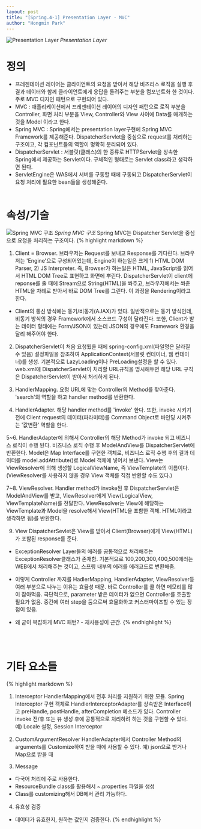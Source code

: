 ```yaml
---
layout: post
title: "[Spring.4-1] Presentation Layer - MVC"
author: "Hongmin Park"
---
```


![Presentation Layer](https://mail.google.com/mail/u/0?ui=2&ik=e26376f5e4&attid=0.10&permmsgid=msg-f:1636654941270037225&th=16b690ff6a49d2e9&view=fimg&sz=s0-l75-ft&attbid=ANGjdJ9aPQjH-7x33U0FFzOLTtF6K7Dbpao_L-OzSST9OMdvfKXHOWHNpPeKiQ0bxG6CU8VYLGJmFtp0va8ar4yaaQiMcG5nlEV8uhT9jaIFwdS2T7c9CyqXsw9r7qg&disp=emb "Presentation Layer")
_Presentation Layer_

# 정의
- 프레젠테이션 레이어는 클라이언트의 요청을 받아서 해당 비즈리스 로직을 실행 후 결과 데이터와 함께 클라이언트에게 응답을 돌려주는 부분을 컴포넌트화 한 것이다. 주로  MVC 디자인 패턴으로 구현되어 있다.
- MVC : 애플리케이션에서 프레젠테이션 레이어의 디자인 패턴으로 로직 부분을 Controller, 화면 처리 부분을 View, Controller와 View 사이에 Data를 매개하는 것을 Model 이라고 한다.
- Spring MVC : Spring에서는 presentation layer구현에 Spring MVC Framework를 제공해준다. DispatcherServlet을 중심으로 request를 처리하는 구조이고, 각 컴포넌트들의 역할이 명확히 분리되어 있다.
- DispatcherServlet : 서블릿(클래스)의 한 종류로 HTTPServlet을 상속한 Spring에서 제공하는 Servlet이다. 구체적인 형태로는 Servlet class라고 생각하면 된다.
- ServletEngine은 WAS에서 서버를 구동할 때에 구동되고 DispatcherServlet이 요청 처리에 필요한 bean들을 생성해준다.
<br><br>

# 속성/기술
![Spring MVC 구조](https://mail.google.com/mail/u/0?ui=2&ik=e26376f5e4&attid=0.11&permmsgid=msg-f:1636654941270037225&th=16b690ff6a49d2e9&view=fimg&sz=s0-l75-ft&attbid=ANGjdJ9NUP8JyIIwm6rKdXupby-6e8BPzgmyxaV7fRYdRDOPYPiRtT52uXHYSdOEqTLY9FoxPwO76GCmXjxiREU-6UmWgyJIMugooBHqv5-G4wCrz17by9ZJ1D6E2fg&disp=emb "Spring MVC 구조")
_Spring MVC 구조_
Spring MVC는 Dispatcher Servlet을 중심으로 요청을 처리하는 구조이다.
{% highlight markdown %}
1. Client = Browser.
브라우저는 Request를 보내고 Response를 기다린다. 
브라우저는 'Engine'으로 구성되어있는데, Engine이 하는일은 크게 1) HTML DOM Parser, 2) JS Interpreter. 
즉, Browser가 하는일은 HTML, JavaScript를 읽어서 HTML DOM Tree로 표현하고 화면에 뿌린다. 
DispatcherServlet이 client에 reponse를 줄 때에 Stream으로 String(HTML)을 쏴주고, 브라우저에서는 쏴준 HTML을 차례로 받아서 바로 DOM Tree를 그린다. 
이 과정을 Rendering이라고 한다.

* Client의 통신 방식에는 동기/비동기(AJAX)가 있다. 일반적으로는 동기 방식인데, 비동기 방식의 경우 Framework에서 소스코드 구성이 달라진다.
또한, Client가 받는 데이터 형태에는 Form/JSON이 있는데 JSON의 경우에도 Framework 환경을 달리 해주어야 한다.

2. DispatcherServlet이 처음 요청됬을 때에 spring-config.xml(파일명은 달라질 수 있음) 설정파일을 참조하여 ApplicationContext(서블릿 컨테이너, 웹 컨테이너)를 생성. 
기본적으로 LazyLoading이나 PreLoading설정을 할 수 있다. 
web.xml에 DispatcherServlet이 처리할 URL규칙을 명시해두면 해당 URL 규칙은 DispatcherServlet이 받아서 처리하게 된다.

3. HandlerMapping.
요청 URL에 맞는 Controller의 Method를 찾아준다. 'search'의 역할을 하고 handler method를 반환한다.

4. HandlerAdapter.
해당 handler method를 'invoke' 한다.
또한, invoke 시키기 전에 Client request의 데이터(파라미터)를 Command Object로 바인딩 시켜주는 '값변환' 역할을 한다.

5~6. HandlerAdapter에 의해서 Controller의 해당 Method가 invoke 되고 비즈니스 로직이 수행 된다.
비즈니스 로직 수행 후 ModelAndView를 DispatcherServlet에 반환한다.
Model은 Map Interface를 구현한 객체로, 비즈니스 로직 수행 후의 결과 데이터를 model.addAttribute()로 Model 객체에 넣어서 보낸다.
View는 ViewResolver에 의해 생성할 LogicalViewName, 즉 ViewTemplate의 이름이다. (ViewResolver를 사용하지 않을 경우 View 객체를 직접 반환할 수도 있다.)

7~8. ViewResolver.
Handler method가 invoke된 후 DispatcherServlet은 ModelAndView를 받고, ViewResolver에게 View(LogicalView, ViewTemplateName)를 전달한다.
ViewResolver는 View에 해당하는 ViewTemplate과 Model을 resolve해서 View(HTML을 포함한 객체. HTML이라고 생각하면 됨)를 반환한다. 

9. View
DispatcherSevlet은 View를 받아서 Client(Browser)에게 View(HTML)가 포함된 response를 준다. 
 

* ExceptionResolver
Layer들의 에러를 공통적으로 처리해주는 ExceptionResolver클래스가 존재함.
기본적으로 100,200,300,400,500에러는 WEB에서 처리해주는 것이고, 스프링 내부의 에러를 에러코드로 변환해줌.

* 이렇게 Controller 까지를 HadlerMapping, HandlerAdapter, ViewResolver등 여러 부분으로 나누는 이유는 효율성 때문. 
바로 Controller를 콜 하면 메모리를 많이 잡아먹음. 극단적으로, parameter 받은 데이터가 없으면 Controller를 호출할 필요가 없음. 
중간에 여러 step을 둠으로써 효율화하고 커스터마이즈할 수 있는 장점이 있음.

* 왜 굳이 복잡하게 MVC 패턴? - 재사용성이 근간.
{% endhighlight %}

<br><br>

# 기타 요소들
{% highlight markdown %}
1) Interceptor
HandlerMapping에서 전후 처리를 지원하기 위한 모듈. 
Spring Interceptor 구현 객체로 HandlerInterceptorAdapter를 상속받은 Interface이고 preHandle, postHandle, afterCompletion 메소드가 있다. 
Controller invoke 전/후 또는 뷰 생성 후에 공통적으로 처리하려 하는 것을 구현할 수 있다.
예) Locale 설정, Session Interceptor

2) CustomArgumentResolver
HandlerAdapter에서 Controller Method의 arguments를 Customize하여 받을 때에 사용할 수 있다. 
예) json으로 받거나 Map으로 받을 때

3) Message
- 다국어 처리에 주로 사용한다.
- ResourceBundle class를 활용해서 ~.properties 파일을 생성
- Class를 customizing해서 DB에서 관리 가능하다.

4) 유효성 검증
- 데이터가 유효한지, 원하는 값인지 검증한다.
{% endhighlight %}

